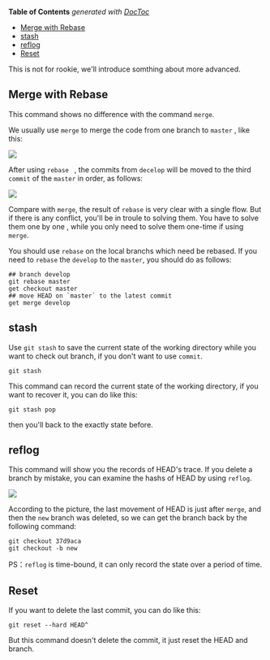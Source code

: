 <!-- START doctoc generated TOC please keep comment here to allow auto update -->
<!-- DON'T EDIT THIS SECTION, INSTEAD RE-RUN doctoc TO UPDATE -->
**Table of Contents**  *generated with [DocToc](https://github.com/thlorenz/doctoc)*

- [Merge with Rebase](#merge-with-rebase)
- [stash](#stash)
- [reflog](#reflog)
- [Reset](#reset)

<!-- END doctoc generated TOC please keep comment here to allow auto update -->

This is not for rookie, we'll introduce somthing about more advanced.
## Merge with Rebase
This command shows no difference with the command `merge`.    

We usually use `merge` to merge the code from one branch to `master` , like this:

![](https://user-gold-cdn.xitu.io/2018/4/23/162f109db27be054?w=505&h=461&f=png&s=22796)

After using `rebase ` , the commits from `decelop` will be moved to the third `commit` of the `master` in order, as follows:

![](https://user-gold-cdn.xitu.io/2018/4/23/162f11cc2cb8b332?w=505&h=563&f=png&s=26514)

Compare with `merge`, the result of `rebase` is very clear with a single flow. But if there is any conflict, you'll be in troule to solving them. You have to solve them one by one , while you only need to solve them one-time if using `merge`.

You should use `rebase` on the local branchs which need be rebased. If you need to `rebase` the `develop` to the `master`, you should do as follows:

```shell
## branch develop
git rebase master
get checkout master
## move HEAD on `master` to the latest commit
get merge develop
```

## stash

Use `git stash` to save the current state of the working directory while you want to check out branch, if you don't want to use `commit`.

```shell
git stash
```
This command can record the current state of the working directory, if you want to recover it, you can do like this:

```shell
git stash pop
```
then you'll back to the exactly state before.

## reflog

This command will show you the records of HEAD's trace. If you delete a branch by mistake, you can examine the hashs of HEAD by using `reflog`.

![](https://user-gold-cdn.xitu.io/2018/4/23/162f14df98ce3d83?w=950&h=118&f=png&s=77151)

According to the picture, the last movement of HEAD is just after `merge`, and then the `new` branch was deleted, so we can get the branch back by the following command:

```shell
git checkout 37d9aca
git checkout -b new
```

PS：`reflog` is time-bound, it can only record the state over a period of time.


## Reset

If you want to delete the last commit, you can do like this:

```shell
git reset --hard HEAD^
```
But this command doesn't delete the commit, it just reset the HEAD and branch.
